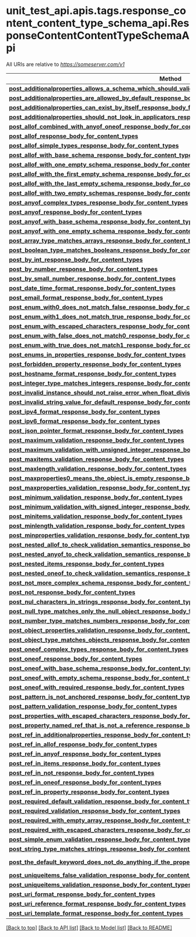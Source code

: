 <a name="top"></a>
# unit_test_api.apis.tags.response_content_content_type_schema_api.ResponseContentContentTypeSchemaApi

All URIs are relative to *https://someserver.com/v1*

Method | HTTP request | Description
------------- | ------------- | -------------
[**post_additionalproperties_allows_a_schema_which_should_validate_response_body_for_content_types**](response_content_content_type_schema_api/post_additionalproperties_allows_a_schema_which_should_validate_response_body_for_content_types.md) | **post** /responseBody/postAdditionalpropertiesAllowsASchemaWhichShouldValidateResponseBodyForContentTypes | 
[**post_additionalproperties_are_allowed_by_default_response_body_for_content_types**](response_content_content_type_schema_api/post_additionalproperties_are_allowed_by_default_response_body_for_content_types.md) | **post** /responseBody/postAdditionalpropertiesAreAllowedByDefaultResponseBodyForContentTypes | 
[**post_additionalproperties_can_exist_by_itself_response_body_for_content_types**](response_content_content_type_schema_api/post_additionalproperties_can_exist_by_itself_response_body_for_content_types.md) | **post** /responseBody/postAdditionalpropertiesCanExistByItselfResponseBodyForContentTypes | 
[**post_additionalproperties_should_not_look_in_applicators_response_body_for_content_types**](response_content_content_type_schema_api/post_additionalproperties_should_not_look_in_applicators_response_body_for_content_types.md) | **post** /responseBody/postAdditionalpropertiesShouldNotLookInApplicatorsResponseBodyForContentTypes | 
[**post_allof_combined_with_anyof_oneof_response_body_for_content_types**](response_content_content_type_schema_api/post_allof_combined_with_anyof_oneof_response_body_for_content_types.md) | **post** /responseBody/postAllofCombinedWithAnyofOneofResponseBodyForContentTypes | 
[**post_allof_response_body_for_content_types**](response_content_content_type_schema_api/post_allof_response_body_for_content_types.md) | **post** /responseBody/postAllofResponseBodyForContentTypes | 
[**post_allof_simple_types_response_body_for_content_types**](response_content_content_type_schema_api/post_allof_simple_types_response_body_for_content_types.md) | **post** /responseBody/postAllofSimpleTypesResponseBodyForContentTypes | 
[**post_allof_with_base_schema_response_body_for_content_types**](response_content_content_type_schema_api/post_allof_with_base_schema_response_body_for_content_types.md) | **post** /responseBody/postAllofWithBaseSchemaResponseBodyForContentTypes | 
[**post_allof_with_one_empty_schema_response_body_for_content_types**](response_content_content_type_schema_api/post_allof_with_one_empty_schema_response_body_for_content_types.md) | **post** /responseBody/postAllofWithOneEmptySchemaResponseBodyForContentTypes | 
[**post_allof_with_the_first_empty_schema_response_body_for_content_types**](response_content_content_type_schema_api/post_allof_with_the_first_empty_schema_response_body_for_content_types.md) | **post** /responseBody/postAllofWithTheFirstEmptySchemaResponseBodyForContentTypes | 
[**post_allof_with_the_last_empty_schema_response_body_for_content_types**](response_content_content_type_schema_api/post_allof_with_the_last_empty_schema_response_body_for_content_types.md) | **post** /responseBody/postAllofWithTheLastEmptySchemaResponseBodyForContentTypes | 
[**post_allof_with_two_empty_schemas_response_body_for_content_types**](response_content_content_type_schema_api/post_allof_with_two_empty_schemas_response_body_for_content_types.md) | **post** /responseBody/postAllofWithTwoEmptySchemasResponseBodyForContentTypes | 
[**post_anyof_complex_types_response_body_for_content_types**](response_content_content_type_schema_api/post_anyof_complex_types_response_body_for_content_types.md) | **post** /responseBody/postAnyofComplexTypesResponseBodyForContentTypes | 
[**post_anyof_response_body_for_content_types**](response_content_content_type_schema_api/post_anyof_response_body_for_content_types.md) | **post** /responseBody/postAnyofResponseBodyForContentTypes | 
[**post_anyof_with_base_schema_response_body_for_content_types**](response_content_content_type_schema_api/post_anyof_with_base_schema_response_body_for_content_types.md) | **post** /responseBody/postAnyofWithBaseSchemaResponseBodyForContentTypes | 
[**post_anyof_with_one_empty_schema_response_body_for_content_types**](response_content_content_type_schema_api/post_anyof_with_one_empty_schema_response_body_for_content_types.md) | **post** /responseBody/postAnyofWithOneEmptySchemaResponseBodyForContentTypes | 
[**post_array_type_matches_arrays_response_body_for_content_types**](response_content_content_type_schema_api/post_array_type_matches_arrays_response_body_for_content_types.md) | **post** /responseBody/postArrayTypeMatchesArraysResponseBodyForContentTypes | 
[**post_boolean_type_matches_booleans_response_body_for_content_types**](response_content_content_type_schema_api/post_boolean_type_matches_booleans_response_body_for_content_types.md) | **post** /responseBody/postBooleanTypeMatchesBooleansResponseBodyForContentTypes | 
[**post_by_int_response_body_for_content_types**](response_content_content_type_schema_api/post_by_int_response_body_for_content_types.md) | **post** /responseBody/postByIntResponseBodyForContentTypes | 
[**post_by_number_response_body_for_content_types**](response_content_content_type_schema_api/post_by_number_response_body_for_content_types.md) | **post** /responseBody/postByNumberResponseBodyForContentTypes | 
[**post_by_small_number_response_body_for_content_types**](response_content_content_type_schema_api/post_by_small_number_response_body_for_content_types.md) | **post** /responseBody/postBySmallNumberResponseBodyForContentTypes | 
[**post_date_time_format_response_body_for_content_types**](response_content_content_type_schema_api/post_date_time_format_response_body_for_content_types.md) | **post** /responseBody/postDateTimeFormatResponseBodyForContentTypes | 
[**post_email_format_response_body_for_content_types**](response_content_content_type_schema_api/post_email_format_response_body_for_content_types.md) | **post** /responseBody/postEmailFormatResponseBodyForContentTypes | 
[**post_enum_with0_does_not_match_false_response_body_for_content_types**](response_content_content_type_schema_api/post_enum_with0_does_not_match_false_response_body_for_content_types.md) | **post** /responseBody/postEnumWith0DoesNotMatchFalseResponseBodyForContentTypes | 
[**post_enum_with1_does_not_match_true_response_body_for_content_types**](response_content_content_type_schema_api/post_enum_with1_does_not_match_true_response_body_for_content_types.md) | **post** /responseBody/postEnumWith1DoesNotMatchTrueResponseBodyForContentTypes | 
[**post_enum_with_escaped_characters_response_body_for_content_types**](response_content_content_type_schema_api/post_enum_with_escaped_characters_response_body_for_content_types.md) | **post** /responseBody/postEnumWithEscapedCharactersResponseBodyForContentTypes | 
[**post_enum_with_false_does_not_match0_response_body_for_content_types**](response_content_content_type_schema_api/post_enum_with_false_does_not_match0_response_body_for_content_types.md) | **post** /responseBody/postEnumWithFalseDoesNotMatch0ResponseBodyForContentTypes | 
[**post_enum_with_true_does_not_match1_response_body_for_content_types**](response_content_content_type_schema_api/post_enum_with_true_does_not_match1_response_body_for_content_types.md) | **post** /responseBody/postEnumWithTrueDoesNotMatch1ResponseBodyForContentTypes | 
[**post_enums_in_properties_response_body_for_content_types**](response_content_content_type_schema_api/post_enums_in_properties_response_body_for_content_types.md) | **post** /responseBody/postEnumsInPropertiesResponseBodyForContentTypes | 
[**post_forbidden_property_response_body_for_content_types**](response_content_content_type_schema_api/post_forbidden_property_response_body_for_content_types.md) | **post** /responseBody/postForbiddenPropertyResponseBodyForContentTypes | 
[**post_hostname_format_response_body_for_content_types**](response_content_content_type_schema_api/post_hostname_format_response_body_for_content_types.md) | **post** /responseBody/postHostnameFormatResponseBodyForContentTypes | 
[**post_integer_type_matches_integers_response_body_for_content_types**](response_content_content_type_schema_api/post_integer_type_matches_integers_response_body_for_content_types.md) | **post** /responseBody/postIntegerTypeMatchesIntegersResponseBodyForContentTypes | 
[**post_invalid_instance_should_not_raise_error_when_float_division_inf_response_body_for_content_types**](response_content_content_type_schema_api/post_invalid_instance_should_not_raise_error_when_float_division_inf_response_body_for_content_types.md) | **post** /responseBody/postInvalidInstanceShouldNotRaiseErrorWhenFloatDivisionInfResponseBodyForContentTypes | 
[**post_invalid_string_value_for_default_response_body_for_content_types**](response_content_content_type_schema_api/post_invalid_string_value_for_default_response_body_for_content_types.md) | **post** /responseBody/postInvalidStringValueForDefaultResponseBodyForContentTypes | 
[**post_ipv4_format_response_body_for_content_types**](response_content_content_type_schema_api/post_ipv4_format_response_body_for_content_types.md) | **post** /responseBody/postIpv4FormatResponseBodyForContentTypes | 
[**post_ipv6_format_response_body_for_content_types**](response_content_content_type_schema_api/post_ipv6_format_response_body_for_content_types.md) | **post** /responseBody/postIpv6FormatResponseBodyForContentTypes | 
[**post_json_pointer_format_response_body_for_content_types**](response_content_content_type_schema_api/post_json_pointer_format_response_body_for_content_types.md) | **post** /responseBody/postJsonPointerFormatResponseBodyForContentTypes | 
[**post_maximum_validation_response_body_for_content_types**](response_content_content_type_schema_api/post_maximum_validation_response_body_for_content_types.md) | **post** /responseBody/postMaximumValidationResponseBodyForContentTypes | 
[**post_maximum_validation_with_unsigned_integer_response_body_for_content_types**](response_content_content_type_schema_api/post_maximum_validation_with_unsigned_integer_response_body_for_content_types.md) | **post** /responseBody/postMaximumValidationWithUnsignedIntegerResponseBodyForContentTypes | 
[**post_maxitems_validation_response_body_for_content_types**](response_content_content_type_schema_api/post_maxitems_validation_response_body_for_content_types.md) | **post** /responseBody/postMaxitemsValidationResponseBodyForContentTypes | 
[**post_maxlength_validation_response_body_for_content_types**](response_content_content_type_schema_api/post_maxlength_validation_response_body_for_content_types.md) | **post** /responseBody/postMaxlengthValidationResponseBodyForContentTypes | 
[**post_maxproperties0_means_the_object_is_empty_response_body_for_content_types**](response_content_content_type_schema_api/post_maxproperties0_means_the_object_is_empty_response_body_for_content_types.md) | **post** /responseBody/postMaxproperties0MeansTheObjectIsEmptyResponseBodyForContentTypes | 
[**post_maxproperties_validation_response_body_for_content_types**](response_content_content_type_schema_api/post_maxproperties_validation_response_body_for_content_types.md) | **post** /responseBody/postMaxpropertiesValidationResponseBodyForContentTypes | 
[**post_minimum_validation_response_body_for_content_types**](response_content_content_type_schema_api/post_minimum_validation_response_body_for_content_types.md) | **post** /responseBody/postMinimumValidationResponseBodyForContentTypes | 
[**post_minimum_validation_with_signed_integer_response_body_for_content_types**](response_content_content_type_schema_api/post_minimum_validation_with_signed_integer_response_body_for_content_types.md) | **post** /responseBody/postMinimumValidationWithSignedIntegerResponseBodyForContentTypes | 
[**post_minitems_validation_response_body_for_content_types**](response_content_content_type_schema_api/post_minitems_validation_response_body_for_content_types.md) | **post** /responseBody/postMinitemsValidationResponseBodyForContentTypes | 
[**post_minlength_validation_response_body_for_content_types**](response_content_content_type_schema_api/post_minlength_validation_response_body_for_content_types.md) | **post** /responseBody/postMinlengthValidationResponseBodyForContentTypes | 
[**post_minproperties_validation_response_body_for_content_types**](response_content_content_type_schema_api/post_minproperties_validation_response_body_for_content_types.md) | **post** /responseBody/postMinpropertiesValidationResponseBodyForContentTypes | 
[**post_nested_allof_to_check_validation_semantics_response_body_for_content_types**](response_content_content_type_schema_api/post_nested_allof_to_check_validation_semantics_response_body_for_content_types.md) | **post** /responseBody/postNestedAllofToCheckValidationSemanticsResponseBodyForContentTypes | 
[**post_nested_anyof_to_check_validation_semantics_response_body_for_content_types**](response_content_content_type_schema_api/post_nested_anyof_to_check_validation_semantics_response_body_for_content_types.md) | **post** /responseBody/postNestedAnyofToCheckValidationSemanticsResponseBodyForContentTypes | 
[**post_nested_items_response_body_for_content_types**](response_content_content_type_schema_api/post_nested_items_response_body_for_content_types.md) | **post** /responseBody/postNestedItemsResponseBodyForContentTypes | 
[**post_nested_oneof_to_check_validation_semantics_response_body_for_content_types**](response_content_content_type_schema_api/post_nested_oneof_to_check_validation_semantics_response_body_for_content_types.md) | **post** /responseBody/postNestedOneofToCheckValidationSemanticsResponseBodyForContentTypes | 
[**post_not_more_complex_schema_response_body_for_content_types**](response_content_content_type_schema_api/post_not_more_complex_schema_response_body_for_content_types.md) | **post** /responseBody/postNotMoreComplexSchemaResponseBodyForContentTypes | 
[**post_not_response_body_for_content_types**](response_content_content_type_schema_api/post_not_response_body_for_content_types.md) | **post** /responseBody/postNotResponseBodyForContentTypes | 
[**post_nul_characters_in_strings_response_body_for_content_types**](response_content_content_type_schema_api/post_nul_characters_in_strings_response_body_for_content_types.md) | **post** /responseBody/postNulCharactersInStringsResponseBodyForContentTypes | 
[**post_null_type_matches_only_the_null_object_response_body_for_content_types**](response_content_content_type_schema_api/post_null_type_matches_only_the_null_object_response_body_for_content_types.md) | **post** /responseBody/postNullTypeMatchesOnlyTheNullObjectResponseBodyForContentTypes | 
[**post_number_type_matches_numbers_response_body_for_content_types**](response_content_content_type_schema_api/post_number_type_matches_numbers_response_body_for_content_types.md) | **post** /responseBody/postNumberTypeMatchesNumbersResponseBodyForContentTypes | 
[**post_object_properties_validation_response_body_for_content_types**](response_content_content_type_schema_api/post_object_properties_validation_response_body_for_content_types.md) | **post** /responseBody/postObjectPropertiesValidationResponseBodyForContentTypes | 
[**post_object_type_matches_objects_response_body_for_content_types**](response_content_content_type_schema_api/post_object_type_matches_objects_response_body_for_content_types.md) | **post** /responseBody/postObjectTypeMatchesObjectsResponseBodyForContentTypes | 
[**post_oneof_complex_types_response_body_for_content_types**](response_content_content_type_schema_api/post_oneof_complex_types_response_body_for_content_types.md) | **post** /responseBody/postOneofComplexTypesResponseBodyForContentTypes | 
[**post_oneof_response_body_for_content_types**](response_content_content_type_schema_api/post_oneof_response_body_for_content_types.md) | **post** /responseBody/postOneofResponseBodyForContentTypes | 
[**post_oneof_with_base_schema_response_body_for_content_types**](response_content_content_type_schema_api/post_oneof_with_base_schema_response_body_for_content_types.md) | **post** /responseBody/postOneofWithBaseSchemaResponseBodyForContentTypes | 
[**post_oneof_with_empty_schema_response_body_for_content_types**](response_content_content_type_schema_api/post_oneof_with_empty_schema_response_body_for_content_types.md) | **post** /responseBody/postOneofWithEmptySchemaResponseBodyForContentTypes | 
[**post_oneof_with_required_response_body_for_content_types**](response_content_content_type_schema_api/post_oneof_with_required_response_body_for_content_types.md) | **post** /responseBody/postOneofWithRequiredResponseBodyForContentTypes | 
[**post_pattern_is_not_anchored_response_body_for_content_types**](response_content_content_type_schema_api/post_pattern_is_not_anchored_response_body_for_content_types.md) | **post** /responseBody/postPatternIsNotAnchoredResponseBodyForContentTypes | 
[**post_pattern_validation_response_body_for_content_types**](response_content_content_type_schema_api/post_pattern_validation_response_body_for_content_types.md) | **post** /responseBody/postPatternValidationResponseBodyForContentTypes | 
[**post_properties_with_escaped_characters_response_body_for_content_types**](response_content_content_type_schema_api/post_properties_with_escaped_characters_response_body_for_content_types.md) | **post** /responseBody/postPropertiesWithEscapedCharactersResponseBodyForContentTypes | 
[**post_property_named_ref_that_is_not_a_reference_response_body_for_content_types**](response_content_content_type_schema_api/post_property_named_ref_that_is_not_a_reference_response_body_for_content_types.md) | **post** /responseBody/postPropertyNamedRefThatIsNotAReferenceResponseBodyForContentTypes | 
[**post_ref_in_additionalproperties_response_body_for_content_types**](response_content_content_type_schema_api/post_ref_in_additionalproperties_response_body_for_content_types.md) | **post** /responseBody/postRefInAdditionalpropertiesResponseBodyForContentTypes | 
[**post_ref_in_allof_response_body_for_content_types**](response_content_content_type_schema_api/post_ref_in_allof_response_body_for_content_types.md) | **post** /responseBody/postRefInAllofResponseBodyForContentTypes | 
[**post_ref_in_anyof_response_body_for_content_types**](response_content_content_type_schema_api/post_ref_in_anyof_response_body_for_content_types.md) | **post** /responseBody/postRefInAnyofResponseBodyForContentTypes | 
[**post_ref_in_items_response_body_for_content_types**](response_content_content_type_schema_api/post_ref_in_items_response_body_for_content_types.md) | **post** /responseBody/postRefInItemsResponseBodyForContentTypes | 
[**post_ref_in_not_response_body_for_content_types**](response_content_content_type_schema_api/post_ref_in_not_response_body_for_content_types.md) | **post** /responseBody/postRefInNotResponseBodyForContentTypes | 
[**post_ref_in_oneof_response_body_for_content_types**](response_content_content_type_schema_api/post_ref_in_oneof_response_body_for_content_types.md) | **post** /responseBody/postRefInOneofResponseBodyForContentTypes | 
[**post_ref_in_property_response_body_for_content_types**](response_content_content_type_schema_api/post_ref_in_property_response_body_for_content_types.md) | **post** /responseBody/postRefInPropertyResponseBodyForContentTypes | 
[**post_required_default_validation_response_body_for_content_types**](response_content_content_type_schema_api/post_required_default_validation_response_body_for_content_types.md) | **post** /responseBody/postRequiredDefaultValidationResponseBodyForContentTypes | 
[**post_required_validation_response_body_for_content_types**](response_content_content_type_schema_api/post_required_validation_response_body_for_content_types.md) | **post** /responseBody/postRequiredValidationResponseBodyForContentTypes | 
[**post_required_with_empty_array_response_body_for_content_types**](response_content_content_type_schema_api/post_required_with_empty_array_response_body_for_content_types.md) | **post** /responseBody/postRequiredWithEmptyArrayResponseBodyForContentTypes | 
[**post_required_with_escaped_characters_response_body_for_content_types**](response_content_content_type_schema_api/post_required_with_escaped_characters_response_body_for_content_types.md) | **post** /responseBody/postRequiredWithEscapedCharactersResponseBodyForContentTypes | 
[**post_simple_enum_validation_response_body_for_content_types**](response_content_content_type_schema_api/post_simple_enum_validation_response_body_for_content_types.md) | **post** /responseBody/postSimpleEnumValidationResponseBodyForContentTypes | 
[**post_string_type_matches_strings_response_body_for_content_types**](response_content_content_type_schema_api/post_string_type_matches_strings_response_body_for_content_types.md) | **post** /responseBody/postStringTypeMatchesStringsResponseBodyForContentTypes | 
[**post_the_default_keyword_does_not_do_anything_if_the_property_is_missing_response_body_for_content_types**](response_content_content_type_schema_api/post_the_default_keyword_does_not_do_anything_if_the_property_is_missing_response_body_for_content_types.md) | **post** /responseBody/postTheDefaultKeywordDoesNotDoAnythingIfThePropertyIsMissingResponseBodyForContentTypes | 
[**post_uniqueitems_false_validation_response_body_for_content_types**](response_content_content_type_schema_api/post_uniqueitems_false_validation_response_body_for_content_types.md) | **post** /responseBody/postUniqueitemsFalseValidationResponseBodyForContentTypes | 
[**post_uniqueitems_validation_response_body_for_content_types**](response_content_content_type_schema_api/post_uniqueitems_validation_response_body_for_content_types.md) | **post** /responseBody/postUniqueitemsValidationResponseBodyForContentTypes | 
[**post_uri_format_response_body_for_content_types**](response_content_content_type_schema_api/post_uri_format_response_body_for_content_types.md) | **post** /responseBody/postUriFormatResponseBodyForContentTypes | 
[**post_uri_reference_format_response_body_for_content_types**](response_content_content_type_schema_api/post_uri_reference_format_response_body_for_content_types.md) | **post** /responseBody/postUriReferenceFormatResponseBodyForContentTypes | 
[**post_uri_template_format_response_body_for_content_types**](response_content_content_type_schema_api/post_uri_template_format_response_body_for_content_types.md) | **post** /responseBody/postUriTemplateFormatResponseBodyForContentTypes | 

[[Back to top]](#top) [[Back to API list]](../../../README.md#documentation-for-api-endpoints) [[Back to Model list]](../../../README.md#documentation-for-models) [[Back to README]](../../../README.md)

